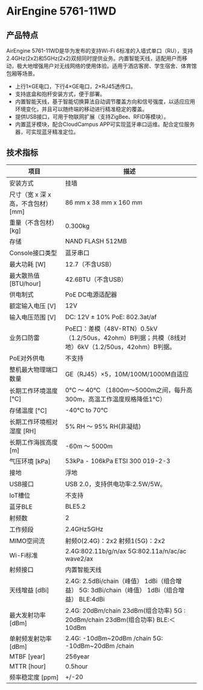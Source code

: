 # AirEngine 5761-11WD

## 产品特点
AirEngine 5761-11WD是华为发布的支持Wi-Fi 6标准的入墙式单口（RU），支持2.4GHz(2x2)和5GHz(2x2)双频同时提供业务。内置智能天线，适配用户而移动，极大地增强用户对无线网络的使用体验。适用于酒店客房、学生宿舍、体育馆包厢等场景。

- 上行1×GE电口，下行4×GE电口，2×RJ45透传口。
- 支持底盒和抱杆安装方式，便于部署。
- 内置智能天线，基于智能切换算法自动调节覆盖方向和信号强度，以适应应用环境变化，并且可以随终端的移动进行精准稳定的覆盖。
- 提供USB接口，可用于物联网扩展（支持ZigBee、RFID等模块）。
- 内置蓝牙模块，配合CloudCampus APP可实现蓝牙串口运维。配合定位服务器，可实现蓝牙精准定位。

## 技术指标
| 项目 | 描述 |
| --- | --- |
| 安装方式 | 挂墙 |
| 尺寸（宽 x 深 x 高，不含包材） [mm] | 86 mm x 38 mm x 160 mm |
| 重量（不含包材） [kg] | 0.300kg |
| 存储 | NAND FLASH 512MB |
| Console接口类型 | 蓝牙串口 |
| 最大功耗 [W] | 12.7（不含USB） |
| 最大散热值 [BTU/hour] | 42.6BTU（不含USB） |
| 供电制式 | PoE DC电源适配器 |
| 额定输入电压 [V] | 12V |
| 输入电压范围 [V] | DC: 12V ± 10% PoE: 802.3at/af |
| 业务口防雷 | PoE口：差模（48V-RTN）0.5kV（1.2/50us，42ohm）B判据；共模（8线对地）6kV（1.2/50us，42ohm）B判据。 |
| PoE对外供电 | 不支持 |
| 整机最大物理端口数量 | GE（RJ45）×5，10M/100M/1000M自适应 |
| 长期工作环境温度 [°C] | 0°C ～ 40°C （1800m～5000m之间，每升高300m，高温工作温度规格降低1°C） |
| 存储温度 [°C] | -40°C to 70°C |
| 长期工作环境相对湿度 [RH] | 5% RH ～ 95% RH(非凝结) |
| 长期工作海拔高度 [m] | -60m ～ 5000m |
| 气压环境 [kPa] | 53kPa - 106kPa ETSI 300 019-2-3 |
| 接地 | 浮地 |
| USB接口 | USB 2.0，支持供电功率:2.5W/5W。 |
| IoT槽位 | 不支持 |
| 蓝牙BLE | BLE5.2 |
| 射频数 | 2 |
| 工作频段 | 2.4GHz5GHz |
| MIMO空间流 | 射频0(2.4G)：2x2 射频1(5G)：2x2 |
| Wi-Fi标准 | 2.4G:802.11b/g/n/ax 5G:802.11a/n/ac/ac wave2/ax |
| 射频接口 | 内置智能天线 |
| 天线增益 [dBi] | 2.4G: 2.5dBi/chain（峰值） 1dBi（组合增益） 5G: 3dBi/chain（峰值） 1dBi（组合增益） BLE:4dBi |
| 最大发射功率 [dBm] | 2.4G: 20dBm/chain 23dBm(组合功率) 5G : 20dBm/chain 23dBm(组合功率) BLE:＜10dBm |
| 单射频发射功率 [dBm] | 2.4G: -10dBm~20dBm /chain 5G: -10dBm~20dBm /chain |
| MTBF [year] | 256year |
| MTTR [hour] | 0.5hour |
| 频率稳定度 [ppm] | +/-20 |
